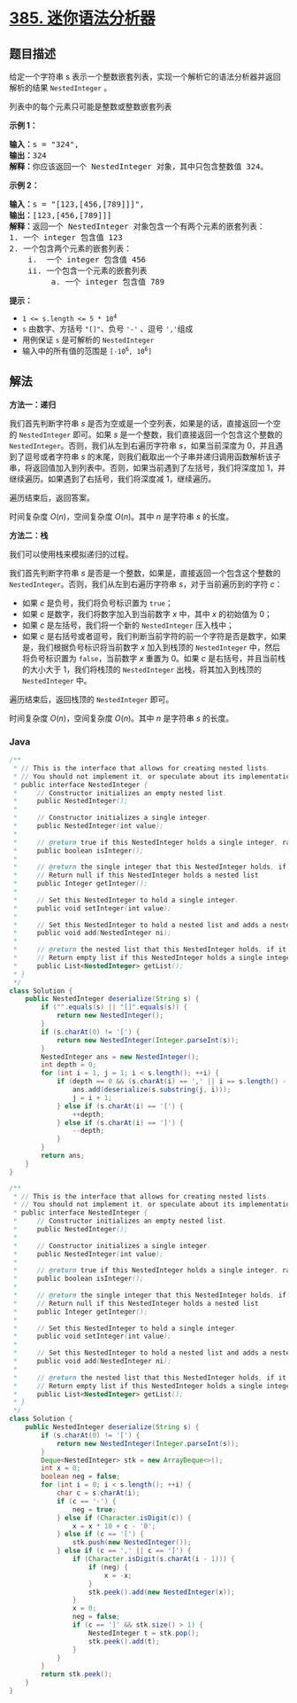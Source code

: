 # [385. 迷你语法分析器](https://leetcode.cn/problems/mini-parser)

## 题目描述

<p>给定一个字符串 s 表示一个整数嵌套列表，实现一个解析它的语法分析器并返回解析的结果&nbsp;<code>NestedInteger</code> 。</p>

<p>列表中的每个元素只可能是整数或整数嵌套列表</p>

<p><strong>示例 1：</strong></p>

<pre>
<strong>输入：</strong>s = "324",
<strong>输出：</strong>324
<strong>解释：</strong>你应该返回一个 NestedInteger 对象，其中只包含整数值 324。
</pre>

<p><strong>示例 2：</strong></p>

<pre>
<strong>输入：</strong>s = "[123,[456,[789]]]",
<strong>输出：</strong>[123,[456,[789]]]
<strong>解释：</strong>返回一个 NestedInteger 对象包含一个有两个元素的嵌套列表：
1. 一个 integer 包含值 123
2. 一个包含两个元素的嵌套列表：
    i.  一个 integer 包含值 456
    ii. 一个包含一个元素的嵌套列表
         a. 一个 integer 包含值 789
</pre>

<p><strong>提示：</strong></p>

<ul>
	<li><code>1 &lt;= s.length &lt;= 5 * 10<sup>4</sup></code></li>
	<li><code>s</code> 由数字、方括号&nbsp;<code>"[]"</code>、负号&nbsp;<code>'-'</code>&nbsp;、逗号&nbsp;<code>','</code>组成</li>
	<li>用例保证&nbsp;<code>s</code> 是可解析的&nbsp;<code>NestedInteger</code></li>
	<li>输入中的所有值的范围是&nbsp;<code>[-10<sup>6</sup>, 10<sup>6</sup>]</code></li>
</ul>

## 解法

**方法一：递归**

我们首先判断字符串 $s$ 是否为空或是一个空列表，如果是的话，直接返回一个空的 `NestedInteger` 即可。如果 $s$ 是一个整数，我们直接返回一个包含这个整数的 `NestedInteger`。否则，我们从左到右遍历字符串 $s$，如果当前深度为 $0$，并且遇到了逗号或者字符串 $s$ 的末尾，则我们截取出一个子串并递归调用函数解析该子串，将返回值加入到列表中。否则，如果当前遇到了左括号，我们将深度加 $1$，并继续遍历。如果遇到了右括号，我们将深度减 $1$，继续遍历。

遍历结束后，返回答案。

时间复杂度 $O(n)$，空间复杂度 $O(n)$。其中 $n$ 是字符串 $s$ 的长度。

**方法二：栈**

我们可以使用栈来模拟递归的过程。

我们首先判断字符串 $s$ 是否是一个整数，如果是，直接返回一个包含这个整数的 `NestedInteger`。否则，我们从左到右遍历字符串 $s$，对于当前遍历到的字符 $c$：

-   如果 $c$ 是负号，我们将负号标识置为 `true`；
-   如果 $c$ 是数字，我们将数字加入到当前数字 $x$ 中，其中 $x$ 的初始值为 $0$；
-   如果 $c$ 是左括号，我们将一个新的 `NestedInteger` 压入栈中；
-   如果 $c$ 是右括号或者逗号，我们判断当前字符的前一个字符是否是数字，如果是，我们根据负号标识将当前数字 $x$ 加入到栈顶的 `NestedInteger` 中，然后将负号标识置为 `false`，当前数字 $x$ 重置为 $0$。如果 $c$ 是右括号，并且当前栈的大小大于 $1$，我们将栈顶的 `NestedInteger` 出栈，将其加入到栈顶的 `NestedInteger` 中。

遍历结束后，返回栈顶的 `NestedInteger` 即可。

时间复杂度 $O(n)$，空间复杂度 $O(n)$。其中 $n$ 是字符串 $s$ 的长度。

### **Java**

```java
/**
 * // This is the interface that allows for creating nested lists.
 * // You should not implement it, or speculate about its implementation
 * public interface NestedInteger {
 *     // Constructor initializes an empty nested list.
 *     public NestedInteger();
 *
 *     // Constructor initializes a single integer.
 *     public NestedInteger(int value);
 *
 *     // @return true if this NestedInteger holds a single integer, rather than a nested list.
 *     public boolean isInteger();
 *
 *     // @return the single integer that this NestedInteger holds, if it holds a single integer
 *     // Return null if this NestedInteger holds a nested list
 *     public Integer getInteger();
 *
 *     // Set this NestedInteger to hold a single integer.
 *     public void setInteger(int value);
 *
 *     // Set this NestedInteger to hold a nested list and adds a nested integer to it.
 *     public void add(NestedInteger ni);
 *
 *     // @return the nested list that this NestedInteger holds, if it holds a nested list
 *     // Return empty list if this NestedInteger holds a single integer
 *     public List<NestedInteger> getList();
 * }
 */
class Solution {
    public NestedInteger deserialize(String s) {
        if ("".equals(s) || "[]".equals(s)) {
            return new NestedInteger();
        }
        if (s.charAt(0) != '[') {
            return new NestedInteger(Integer.parseInt(s));
        }
        NestedInteger ans = new NestedInteger();
        int depth = 0;
        for (int i = 1, j = 1; i < s.length(); ++i) {
            if (depth == 0 && (s.charAt(i) == ',' || i == s.length() - 1)) {
                ans.add(deserialize(s.substring(j, i)));
                j = i + 1;
            } else if (s.charAt(i) == '[') {
                ++depth;
            } else if (s.charAt(i) == ']') {
                --depth;
            }
        }
        return ans;
    }
}
```

```java
/**
 * // This is the interface that allows for creating nested lists.
 * // You should not implement it, or speculate about its implementation
 * public interface NestedInteger {
 *     // Constructor initializes an empty nested list.
 *     public NestedInteger();
 *
 *     // Constructor initializes a single integer.
 *     public NestedInteger(int value);
 *
 *     // @return true if this NestedInteger holds a single integer, rather than a nested list.
 *     public boolean isInteger();
 *
 *     // @return the single integer that this NestedInteger holds, if it holds a single integer
 *     // Return null if this NestedInteger holds a nested list
 *     public Integer getInteger();
 *
 *     // Set this NestedInteger to hold a single integer.
 *     public void setInteger(int value);
 *
 *     // Set this NestedInteger to hold a nested list and adds a nested integer to it.
 *     public void add(NestedInteger ni);
 *
 *     // @return the nested list that this NestedInteger holds, if it holds a nested list
 *     // Return empty list if this NestedInteger holds a single integer
 *     public List<NestedInteger> getList();
 * }
 */
class Solution {
    public NestedInteger deserialize(String s) {
        if (s.charAt(0) != '[') {
            return new NestedInteger(Integer.parseInt(s));
        }
        Deque<NestedInteger> stk = new ArrayDeque<>();
        int x = 0;
        boolean neg = false;
        for (int i = 0; i < s.length(); ++i) {
            char c = s.charAt(i);
            if (c == '-') {
                neg = true;
            } else if (Character.isDigit(c)) {
                x = x * 10 + c - '0';
            } else if (c == '[') {
                stk.push(new NestedInteger());
            } else if (c == ',' || c == ']') {
                if (Character.isDigit(s.charAt(i - 1))) {
                    if (neg) {
                        x = -x;
                    }
                    stk.peek().add(new NestedInteger(x));
                }
                x = 0;
                neg = false;
                if (c == ']' && stk.size() > 1) {
                    NestedInteger t = stk.pop();
                    stk.peek().add(t);
                }
            }
        }
        return stk.peek();
    }
}
```
